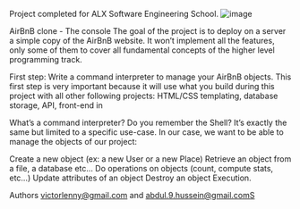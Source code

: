 Project completed for ALX Software Engineering School.
![image](https://github.com/abdul-09/AirBnB_clone/assets/125592181/528c3a57-b9d1-4d8e-b58b-47214b1b0eaa)


AirBnB clone - The console
The goal of the project is to deploy on a server a simple copy of the AirBnB website. It won’t implement all the features, only some of them to cover all fundamental concepts of the higher level programming track.

First step: Write a command interpreter to manage your AirBnB objects.
This first step is very important because it will use what you build during this project with all other following projects: HTML/CSS templating, database storage, API, front-end in

What’s a command interpreter?
Do you remember the Shell? It’s exactly the same but limited to a specific use-case. In our case, we want to be able to manage the objects of our project:

Create a new object (ex: a new User or a new Place)
Retrieve an object from a file, a database etc…
Do operations on objects (count, compute stats, etc…)
Update attributes of an object
Destroy an object
Execution.


Authors
victorlenny@gmail.com and abdul.9.hussein@gmail.comS

